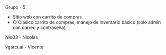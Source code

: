 Grupo - 5

- Sitio web con carrito de compras
- ○ Clásico carrito de compras, manejo de inventario básico (solo admin con correo y
contraseña)

Nio03 - Nicolas


vgarcuai - Vicente

